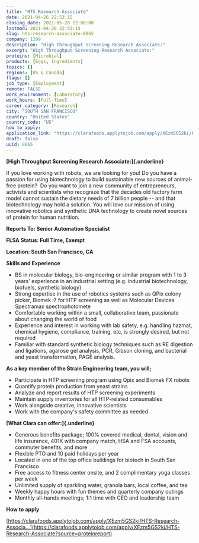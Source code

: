 ```yaml
---
title: "HTS Research Associate"
date: 2021-04-26 22:53:15
closing_date: 2021-05-28 12:00:00
lastmod: 2021-04-26 22:53:15
slug: hts-research-associate-8865
company: 1299
description: "High Throughput Screening Research Associate:"
excerpt: "High Throughput Screening Research Associate:"
proteins: [Microbial]
products: [Eggs, Ingredients]
topics: []
regions: [US & Canada]
flags: []
job_type: [Employment]
remote: FALSE
work_environment: [Laboratory]
work_hours: [Full-Time]
career_category: [Research]
city: "SOUTH SAN FRANCISCO"
country: "United States"
country_code: "US"
how_to_apply: 
application_link: "https://clarafoods.applytojob.com/apply/XEzm5GS2ki/HTS-Research-Associate?source=proteinreport"
draft: false
uuid: 8865
---
```

**[High Throughput Screening Research Associate:]{.underline}**

If you love working with robots, we are looking for you! Do you have a
passion for using biotechnology to build sustainable new sources of
animal-free protein?  Do you want to join a new community of
entrepreneurs, activists and scientists who recognize that the decades
old factory farm model cannot sustain the dietary needs of 7 billion
people -- and that biotechnology may hold a solution. You will love our
mission of using innovative robotics and synthetic DNA technology to
create novel sources of protein for human nutrition.

**Reports To: Senior Automation Specialist**

**FLSA Status: Full Time, Exempt**

**Location: South San Francisco, CA**

**Skills and Experience**

-   BS in molecular biology, bio-engineering or similar program with 1
    to 3 years' experience in an industrial setting (e.g. industrial
    biotechnology, biofuels, synthetic biology)
-   Strong expertise in the use of robotics systems such as QPix colony
    picker, Biomek i7 for HTP screening as well as Molecular Devices
    Spectramax spectrophotomete
-   Comfortable working within a small, collaborative team, passionate
    about changing the world of food
-   Experience and interest in working with lab safety, e.g. handling
    hazmat, chemical hygiene, compliance, training, etc, is strongly
    desired, but not required
-   Familiar with standard synthetic biology techniques such as RE
    digestion and ligations, agarose gel analysis, PCR, Gibson cloning,
    and bacterial and yeast transformation, PAGE analysis.

**As a key member of the Strain Engineering team, you will;**

-   Participate in HTP screening program using Qpix and Biomek FX robots
-   Quantify protein production from yeast strains
-   Analyze and report results of HTP screening experiments
-   Maintain supply inventories for all HTP-related consumables
-   Work alongside creative, innovative scientists
-   Work with the company's safety committee as needed

**[What Clara can offer:]{.underline}**

-   Generous benefits package; 100% covered medical, dental, vision and
    life insurance, 401K with company match, HSA and FSA accounts,
    commuter benefits, and more
-   Flexible PTO and 10 paid holidays per year
-   Located in one of the top office buildings for biotech in South San
    Francisco
-   Free access to fitness center onsite, and 2 complimentary yoga
    classes per week
-   Unlimited supply of sparkling water, granola bars, local coffee, and
    tea
-   Weekly happy hours with fun themes and quarterly company outings
-   Monthly all-hands meetings; 1:1 time with CEO and leadership team


**How to apply**


[https://clarafoods.applytojob.com/apply/XEzm5GS2ki/HTS-Research-Associa...](https://clarafoods.applytojob.com/apply/XEzm5GS2ki/HTS-Research-Associate?source=proteinreport)
